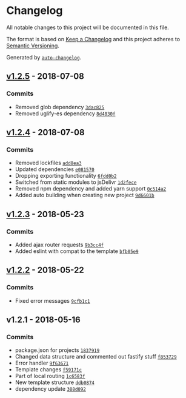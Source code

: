 # Changelog

All notable changes to this project will be documented in this file.

The format is based on [Keep a Changelog](http://keepachangelog.com/en/1.0.0/)
and this project adheres to [Semantic Versioning](http://semver.org/spec/v2.0.0.html).

Generated by [`auto-changelog`](https://github.com/CookPete/auto-changelog).

## [v1.2.5](https://github.com/wafferjs/waffer-cli/compare/v1.2.5...v1.2.5) - 2018-07-08

### Commits

- Removed glob dependency [`3dac825`](https://github.com/wafferjs/waffer-cli/commit/3dac825c0ecdd2e306ad92a6991284434f1ef799)
- Removed uglify-es dependency [`8d4830f`](https://github.com/wafferjs/waffer-cli/commit/8d4830fef679e898ddca2274931662ee8f8afe67)

## [v1.2.4](https://github.com/wafferjs/waffer-cli/compare/v1.2.3...v1.2.4) - 2018-07-08

### Commits

- Removed lockfiles [`add8ea3`](https://github.com/wafferjs/waffer-cli/commit/add8ea3a46b063f082e35ba369e4086e25339c73)
- Updated dependencies [`e081570`](https://github.com/wafferjs/waffer-cli/commit/e081570862c8e6e41c8a9d37fa8ae125356efe53)
- Dropping exporting functionality [`6fdd0b2`](https://github.com/wafferjs/waffer-cli/commit/6fdd0b2358498c706f4b8657eaf34fea1f487a53)
- Switched from static modules to jsDelivr [`1d2fece`](https://github.com/wafferjs/waffer-cli/commit/1d2fece853a7878428ae9bd7a4fcb1416b64513d)
- Removed npm dependency and added yarn support [`0c514a2`](https://github.com/wafferjs/waffer-cli/commit/0c514a24dde3f0ef4eeb9297c28210184a0a59a0)
- Added auto building when creating new project [`9d6601b`](https://github.com/wafferjs/waffer-cli/commit/9d6601b02a6eb7e04c2918c5b9852a9b1f24ead4)

## [v1.2.3](https://github.com/wafferjs/waffer-cli/compare/v1.2.2...v1.2.3) - 2018-05-23

### Commits

- Added ajax router requests [`9b3cc4f`](https://github.com/wafferjs/waffer-cli/commit/9b3cc4f0fd9c082c8550fb9c555ee70c8abfcf47)
- Added eslint with compat to the template [`bfb05e9`](https://github.com/wafferjs/waffer-cli/commit/bfb05e9bf1173fb1f0194a8c68b481ad7835f328)

## [v1.2.2](https://github.com/wafferjs/waffer-cli/compare/v1.2.1...v1.2.2) - 2018-05-22

### Commits

- Fixed error messages [`9cfb1c1`](https://github.com/wafferjs/waffer-cli/commit/9cfb1c1099a2bbac7b3032623629ac995bb800cb)

## v1.2.1 - 2018-05-16

### Commits

- package.json for projects [`1837919`](https://github.com/wafferjs/waffer-cli/commit/1837919f538e3b63bea6e20a17e67722f3116017)
- Changed data structure and commented out fastify stuff [`f853729`](https://github.com/wafferjs/waffer-cli/commit/f853729cb5b67105537463c50b791230528bca62)
- Error handler [`9f63671`](https://github.com/wafferjs/waffer-cli/commit/9f636712b634769ef9774d7fba6dfae6e84d2284)
- Template changes [`f59171c`](https://github.com/wafferjs/waffer-cli/commit/f59171c9052a062b17db46152121301601276698)
- Part of local routing [`1c6583f`](https://github.com/wafferjs/waffer-cli/commit/1c6583f10be7d99511907bb632def4736d6fff4e)
- New template structure [`ddb0874`](https://github.com/wafferjs/waffer-cli/commit/ddb0874671b3728b5d6e4b0c3a71652a36e7c9fa)
- dependency update [`388d092`](https://github.com/wafferjs/waffer-cli/commit/388d0920ffe885cc60854a2e27f2dd6dfff301e0)
